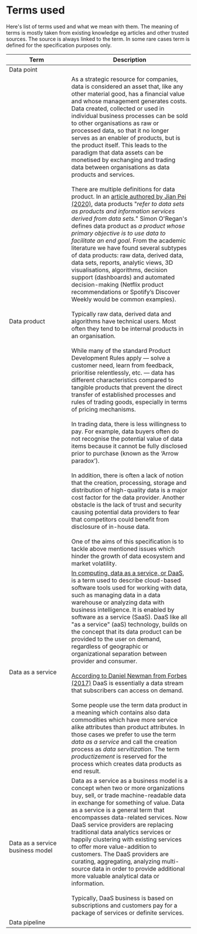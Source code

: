 # Terms used

Here's list of terms used and what we mean with them. The meaning of terms is mostly taken from existing knowledge eg articles and other trusted sources. The source is always linked to the term. In some rare cases term is defined for the specification purposes only. 

| <div style="width:150px">Term</div>   | Description |  
|---|---|
| Data point  |   |
| Data product  | As a strategic resource for companies, data is considered an asset that, like any other material good, has a financial value and whose management generates costs. Data created, collected or used in individual business processes can be sold to other organisations as raw or processed data, so that it no longer serves as an enabler of products, but is the product itself. This leads to the paradigm that data assets can be monetised by exchanging and trading data between organisations as data products and services. <br/><br/> There are multiple definitions for data product. In an [article authored by Jian Pei (2020)](https://arxiv.org/abs/2009.04462), data products "*refer to data sets as products and information services derived from data sets.*" Simon O'Regan's defines data product as *a product whose primary objective is to use data to facilitate an end goal*. From the academic literature we have found several subtypes of data products: raw data, derived data, data sets, reports, analytic views, 3D visualisations, algorithms, decision support (dashboards) and automated decision-making (Netflix product recommendations or Spotify’s Discover Weekly would be common examples). <br/><br/>Typically raw data, derived data and algorithms have technical users. Most often they tend to be internal products in an organisation. <br/><br/>While many of the standard Product Development Rules apply — solve a customer need, learn from feedback, prioritise relentlessly, etc. — data has different characteristics compared to tangible products that prevent the direct transfer of established processes and rules of trading goods, especially in terms of pricing mechanisms. <br/> <br/>In trading data, there is less willingness to pay. For example, data buyers often do not recognise the potential value of data items because it cannot be fully disclosed prior to purchase (known as the ‘Arrow paradox’). <br/><br/>In addition, there is often a lack of notion that the creation, processing, storage and distribution of high-quality data is a major cost factor for the data provider. Another obstacle is the lack of trust and security causing potential data providers to fear that competitors could benefit from disclosure of in-house data. <br/><br/>One of the aims of this specification is to tackle above mentioned issues which hinder the growth of data ecosystem and market volatility.  |
| Data as a service  | [In computing, data as a service, or DaaS](https://en.wikipedia.org/wiki/Data_as_a_service), is a term used to describe cloud-based software tools used for working with data, such as managing data in a data warehouse or analyzing data with business intelligence. It is enabled by software as a service (SaaS). DaaS like all "as a service" (aaS) technology, builds on the concept that its data product can be provided to the user on demand, regardless of geographic or organizational separation between provider and consumer. <br/><br/> [According to Daniel Newman from Forbes (2017)](https://www.forbes.com/sites/danielnewman/2017/02/07/data-as-a-service-the-big-opportunity-for-business/) DaaS is essentially a data stream that subscribers can access on demand.  <br/><br/> Some people use the term data product in a meaning which contains also data commodities which have more service alike attributes than product attributes. In those cases we prefer to use the term *data as a service* and call the creation process as *data servitization*. The term *productizement* is reserved for the process which creates data products as end result. |
| Data as a service business model |  Data as a service as a business model is a concept when two or more organizations buy, sell, or trade machine-readable data in exchange for something of value. Data as a service is a general term that encompasses data-related services. Now DaaS service providers are replacing traditional data analytics services or happily clustering with existing services to offer more value-addition to customers. The DaaS providers are curating, aggregating, analyzing multi-source data in order to provide additional more valuable analytical data or information. <br/><br/> Typically, DaaS business is based on subscriptions and customers pay for a package of services or definite services. |
| Data pipeline  |  |